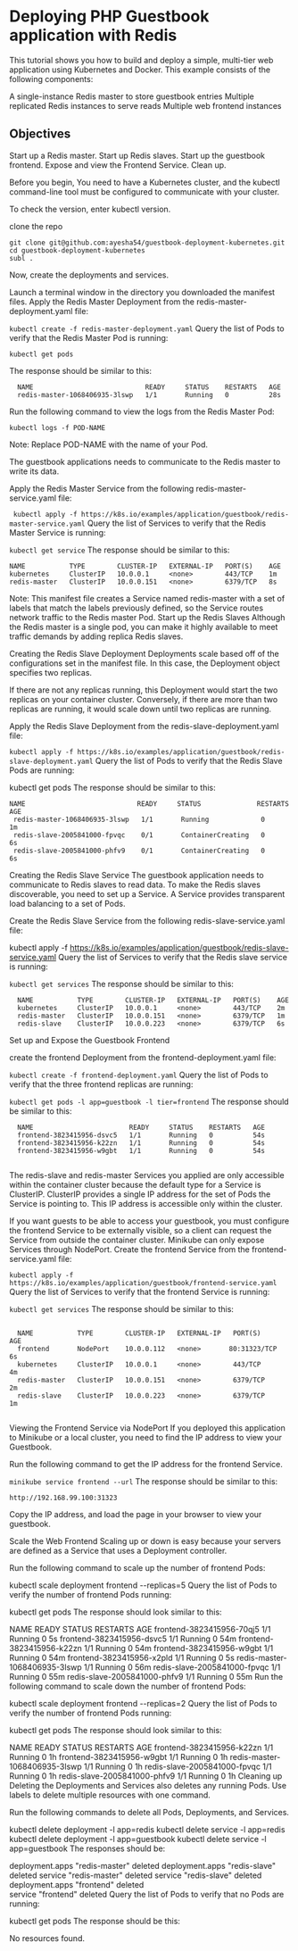 #  Deploying PHP Guestbook application with Redis
This tutorial shows you how to build and deploy a simple, multi-tier web application using Kubernetes and Docker. This example consists of the following components:

A single-instance Redis master to store guestbook entries
Multiple replicated Redis instances to serve reads
Multiple web frontend instances

## Objectives
Start up a Redis master.
Start up Redis slaves.
Start up the guestbook frontend.
Expose and view the Frontend Service.
Clean up.

Before you begin,
You need to have a Kubernetes cluster, and the kubectl command-line tool must be configured to communicate with your cluster. 

To check the version, enter kubectl version.

clone the repo

```
git clone git@github.com:ayesha54/guestbook-deployment-kubernetes.git
cd guestbook-deployment-kubernetes
subl .
```

Now, create the deployments and services.

Launch a terminal window in the directory you downloaded the manifest files.
Apply the Redis Master Deployment from the redis-master-deployment.yaml file:

  `kubectl create -f redis-master-deployment.yaml`
Query the list of Pods to verify that the Redis Master Pod is running:

  `kubectl get pods`
  
The response should be similar to this:
```
  NAME                            READY     STATUS    RESTARTS   AGE
  redis-master-1068406935-3lswp   1/1       Running   0          28s
```
Run the following command to view the logs from the Redis Master Pod:

` kubectl logs -f POD-NAME `

Note: Replace POD-NAME with the name of your Pod.

The guestbook applications needs to communicate to the Redis master to write its data. 

Apply the Redis Master Service from the following redis-master-service.yaml file:

 ` kubectl apply -f https://k8s.io/examples/application/guestbook/redis-master-service.yaml`
Query the list of Services to verify that the Redis Master Service is running:

  `kubectl get service`
The response should be similar to this:

  ```
  NAME           TYPE        CLUSTER-IP   EXTERNAL-IP   PORT(S)    AGE
  kubernetes     ClusterIP   10.0.0.1     <none>        443/TCP    1m
  redis-master   ClusterIP   10.0.0.151   <none>        6379/TCP   8s
  ```
Note: This manifest file creates a Service named redis-master with a set of labels that match the labels previously defined, so the Service routes network traffic to the Redis master Pod.
Start up the Redis Slaves
Although the Redis master is a single pod, you can make it highly available to meet traffic demands by adding replica Redis slaves.

Creating the Redis Slave Deployment
Deployments scale based off of the configurations set in the manifest file. In this case, the Deployment object specifies two replicas.

If there are not any replicas running, this Deployment would start the two replicas on your container cluster. Conversely, if there are more than two replicas are running, it would scale down until two replicas are running.

Apply the Redis Slave Deployment from the redis-slave-deployment.yaml file:

  `kubectl apply -f https://k8s.io/examples/application/guestbook/redis-slave-deployment.yaml`
Query the list of Pods to verify that the Redis Slave Pods are running:

  kubectl get pods
The response should be similar to this:

 ```
 NAME                            READY     STATUS              RESTARTS   AGE
  redis-master-1068406935-3lswp   1/1       Running             0          1m
  redis-slave-2005841000-fpvqc    0/1       ContainerCreating   0          6s
  redis-slave-2005841000-phfv9    0/1       ContainerCreating   0          6s
 ```
Creating the Redis Slave Service
The guestbook application needs to communicate to Redis slaves to read data. To make the Redis slaves discoverable, you need to set up a Service. A Service provides transparent load balancing to a set of Pods.


Create the Redis Slave Service from the following redis-slave-service.yaml file:

  kubectl apply -f https://k8s.io/examples/application/guestbook/redis-slave-service.yaml
Query the list of Services to verify that the Redis slave service is running:

  `kubectl get services`
The response should be similar to this:
```
  NAME           TYPE        CLUSTER-IP   EXTERNAL-IP   PORT(S)    AGE
  kubernetes     ClusterIP   10.0.0.1     <none>        443/TCP    2m
  redis-master   ClusterIP   10.0.0.151   <none>        6379/TCP   1m
  redis-slave    ClusterIP   10.0.0.223   <none>        6379/TCP   6s
```
Set up and Expose the Guestbook Frontend

create the frontend Deployment from the frontend-deployment.yaml file:

  `kubectl create -f frontend-deployment.yaml`
Query the list of Pods to verify that the three frontend replicas are running:

  `kubectl get pods -l app=guestbook -l tier=frontend`
The response should be similar to this:
```
  NAME                        READY     STATUS    RESTARTS   AGE
  frontend-3823415956-dsvc5   1/1       Running   0          54s
  frontend-3823415956-k22zn   1/1       Running   0          54s
  frontend-3823415956-w9gbt   1/1       Running   0          54s
  
```

The redis-slave and redis-master Services you applied are only accessible within the container cluster because the default type for a Service is ClusterIP. ClusterIP provides a single IP address for the set of Pods the Service is pointing to. This IP address is accessible only within the cluster.

If you want guests to be able to access your guestbook, you must configure the frontend Service to be externally visible, so a client can request the Service from outside the container cluster. Minikube can only expose Services through NodePort.
Create the frontend Service from the frontend-service.yaml file:

  `kubectl apply -f https://k8s.io/examples/application/guestbook/frontend-service.yaml`
Query the list of Services to verify that the frontend Service is running:

  `kubectl get services`
The response should be similar to this:
```

  NAME           TYPE        CLUSTER-IP   EXTERNAL-IP   PORT(S)        AGE
  frontend       NodePort    10.0.0.112   <none>       80:31323/TCP   6s
  kubernetes     ClusterIP   10.0.0.1     <none>        443/TCP        4m
  redis-master   ClusterIP   10.0.0.151   <none>        6379/TCP       2m
  redis-slave    ClusterIP   10.0.0.223   <none>        6379/TCP       1m
  
```
Viewing the Frontend Service via NodePort
If you deployed this application to Minikube or a local cluster, you need to find the IP address to view your Guestbook.

Run the following command to get the IP address for the frontend Service.

  `minikube service frontend --url`
The response should be similar to this:

  `http://192.168.99.100:31323`
  
Copy the IP address, and load the page in your browser to view your guestbook.

Scale the Web Frontend
Scaling up or down is easy because your servers are defined as a Service that uses a Deployment controller.

Run the following command to scale up the number of frontend Pods:

  kubectl scale deployment frontend --replicas=5
Query the list of Pods to verify the number of frontend Pods running:

  kubectl get pods
The response should look similar to this:

  NAME                            READY     STATUS    RESTARTS   AGE
  frontend-3823415956-70qj5       1/1       Running   0          5s
  frontend-3823415956-dsvc5       1/1       Running   0          54m
  frontend-3823415956-k22zn       1/1       Running   0          54m
  frontend-3823415956-w9gbt       1/1       Running   0          54m
  frontend-3823415956-x2pld       1/1       Running   0          5s
  redis-master-1068406935-3lswp   1/1       Running   0          56m
  redis-slave-2005841000-fpvqc    1/1       Running   0          55m
  redis-slave-2005841000-phfv9    1/1       Running   0          55m
Run the following command to scale down the number of frontend Pods:

  kubectl scale deployment frontend --replicas=2
Query the list of Pods to verify the number of frontend Pods running:

  kubectl get pods
The response should look similar to this:

  NAME                            READY     STATUS    RESTARTS   AGE
  frontend-3823415956-k22zn       1/1       Running   0          1h
  frontend-3823415956-w9gbt       1/1       Running   0          1h
  redis-master-1068406935-3lswp   1/1       Running   0          1h
  redis-slave-2005841000-fpvqc    1/1       Running   0          1h
  redis-slave-2005841000-phfv9    1/1       Running   0          1h
Cleaning up
Deleting the Deployments and Services also deletes any running Pods. Use labels to delete multiple resources with one command.

Run the following commands to delete all Pods, Deployments, and Services.

  kubectl delete deployment -l app=redis
  kubectl delete service -l app=redis
  kubectl delete deployment -l app=guestbook
  kubectl delete service -l app=guestbook
The responses should be:

  deployment.apps "redis-master" deleted
  deployment.apps "redis-slave" deleted
  service "redis-master" deleted
  service "redis-slave" deleted
  deployment.apps "frontend" deleted    
  service "frontend" deleted
Query the list of Pods to verify that no Pods are running:

  kubectl get pods
The response should be this:

  No resources found.

